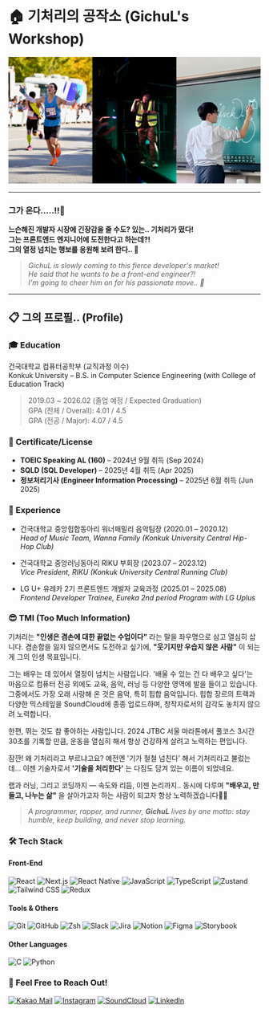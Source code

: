 # 🏠 기처리의 공작소 (GichuL's Workshop)

![Welcome Banner](banner.png)

---
### 그가 온다.....!!🫢
**느슨해진 개발자 시장에 긴장감을 줄 수도? 있는.. **기처리**가 떴다! <br/>
그는 **프론트엔드 엔지니어**에 도전한다고 하는데?! <br/>
그의 열정 넘치는 행보를 응원해 보려 한다.. 🤪**
> *GichuL is slowly coming to this fierce developer's market!* <br/>
> *He said that he wants to be a front-end engineer?!* <br/>
> *I'm going to cheer him on for his passionate move.. 🤪*

---

## 📋 그의 프로필.. (Profile)

### 🎓 Education
건국대학교 컴퓨터공학부 (교직과정 이수)<br/>
Konkuk University – B.S. in Computer Science Engineering (with College of Education Track)<br/>
> 2019.03 ~ 2026.02 (졸업 예정 / Expected Graduation)<br/>
> GPA (전체 / Overall): 4.01 / 4.5  
> GPA (전공 / Major): 4.07 / 4.5

### 🪪 Certificate/License
- **TOEIC Speaking AL (160)** – 2024년 9월 취득 (Sep 2024)  
- **SQLD (SQL Developer)** – 2025년 4월 취득 (Apr 2025)  
- **정보처리기사 (Engineer Information Processing)** – 2025년 6월 취득 (Jun 2025)

### 🏃 Experience
- 건국대학교 중앙힙합동아리 워너패밀리 음악팀장 (2020.01 – 2020.12) <br/>
*Head of Music Team, Wanna Family (Konkuk University Central Hip-Hop Club)*


- 건국대학교 중앙러닝동아리 RIKU 부회장 (2023.07 – 2023.12) <br/>
*Vice President, RIKU (Konkuk University Central Running Club)*


- LG U+ 유레카 2기 프론트엔드 개발자 교육과정 (2025.01 – 2025.08)<br/>
*Frontend Developer Trainee, Eureka 2nd period Program with LG Uplus*



### 😎 TMI (Too Much Information)
기처리는 **"인생은 겸손에 대한 끝없는 수업이다"** 라는 말을 좌우명으로 삼고 열심히 삽니다.
겸손함을 잃지 않으면서도 도전하고 싶기에, **"웃기지만 우습지 않은 사람"** 이 되는 게 그의 인생 목표입니다.

그는 배우는 데 있어서 열정이 넘치는 사람입니다.
'배울 수 있는 건 다 배우고 싶다'는 마음으로 컴퓨터 전공 외에도 교육, 음악, 러닝 등 다양한 영역에 발을 들이고 있습니다.
그중에서도 가장 오래 사랑해 온 것은 음악, 특히 힙합 음악입니다.
힙합 장르의 트랙과 다양한 믹스테잎을 SoundCloud에 종종 업로드하며, 창작자로서의 감각도 놓치지 않으려 노력합니다.

한편, 뛰는 것도 참 좋아하는 사람입니다.
2024 JTBC 서울 마라톤에서 풀코스 3시간 30초를 기록할 만큼, 운동을 열심히 해서 항상 건강하게 살려고 노력하는 편입니다.

잠깐! 왜 기처리라고 부르냐고요?
예전엔 '기가 철철 넘친다' 해서 기처리라고 불렀는데…
이젠 기술자로서 **'기술을 처리한다'** 는 다짐도 담겨 있는 이름이 되었네요.

랩과 러닝, 그리고 코딩까지 —
속도와 리듬, 이젠 논리까지.. 동시에 다루며
**"배우고, 만들고, 나누는 삶"** 을 살아가고자 하는 사람이 되고자 항상 노력하겠습니다🥹💪

> *A programmer, rapper, and runner, **GichuL** lives by one motto:*
> *stay humble, keep building, and never stop learning.*


### 🛠️ Tech Stack
#### Front-End
![React](https://img.shields.io/badge/React-61DAFB?style=for-the-badge&logo=react&logoColor=black)
![Next.js](https://img.shields.io/badge/Next.js-000000?style=for-the-badge&logo=nextdotjs&logoColor=white)
![React Native](https://img.shields.io/badge/React_Native-20232A?style=for-the-badge&logo=react&logoColor=61DAFB)
![JavaScript](https://img.shields.io/badge/JavaScript-F7DF1E?style=for-the-badge&logo=javascript&logoColor=black)
![TypeScript](https://img.shields.io/badge/TypeScript-3178C6?style=for-the-badge&logo=typescript&logoColor=white)
![Zustand](https://img.shields.io/badge/Zustand-000000?style=for-the-badge&logo=zotero&logoColor=white)
![Tailwind CSS](https://img.shields.io/badge/Tailwind_CSS-06B6D4?style=for-the-badge&logo=tailwindcss&logoColor=white)
![Redux](https://img.shields.io/badge/Redux-764ABC?style=for-the-badge&logo=redux&logoColor=white)

#### Tools & Others
![Git](https://img.shields.io/badge/Git-F05032?style=for-the-badge&logo=git&logoColor=white)
![GitHub](https://img.shields.io/badge/GitHub-181717?style=for-the-badge&logo=github&logoColor=white)
![Zsh](https://img.shields.io/badge/Zsh-F15A24?style=for-the-badge&logo=zsh&logoColor=white)
![Slack](https://img.shields.io/badge/Slack-4A154B?style=for-the-badge&logo=slack&logoColor=white)
![Jira](https://img.shields.io/badge/Jira-0052CC?style=for-the-badge&logo=jira&logoColor=white)
![Notion](https://img.shields.io/badge/Notion-000000?style=for-the-badge&logo=notion&logoColor=white)
![Figma](https://img.shields.io/badge/Figma-F24E1E?style=for-the-badge&logo=figma&logoColor=white)
![Storybook](https://img.shields.io/badge/Storybook-FF4785?style=for-the-badge&logo=storybook&logoColor=white)

#### Other Languages
![C](https://img.shields.io/badge/C-00599C?style=for-the-badge&logo=c&logoColor=white)
![Python](https://img.shields.io/badge/Python-3776AB?style=for-the-badge&logo=python&logoColor=white)




### 📲 Feel Free to Reach Out!
[![Kakao Mail](https://img.shields.io/badge/Kakao%20Mail-FFCD00?style=for-the-badge&logo=kakao&logoColor=black)](mailto:gichul@kakao.com)
[![Instagram](https://img.shields.io/badge/Instagram-E4405F?style=for-the-badge&logo=instagram&logoColor=white)](https://www.instagram.com/jun_h.h/)
[![SoundCloud](https://img.shields.io/badge/SoundCloud-FF5500?style=for-the-badge&logo=soundcloud&logoColor=white)](https://soundcloud.com/junho07021)
[![LinkedIn](https://img.shields.io/badge/LinkedIn-0A66C2?style=for-the-badge&logo=linkedin&logoColor=white)](https://www.linkedin.com/in/junho-heo-786903357)


